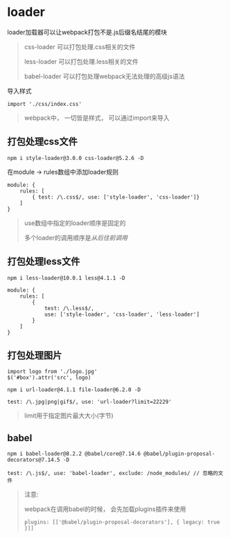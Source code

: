 # loader

loader加载器可以让webpack打包不是.js后缀名结尾的模块

>css-loader 可以打包处理.css相关的文件
>
>less-loader 可以打包处理.less相关的文件
>
>babel-loader 可以打包处理webpack无法处理的高级js语法



导入样式

```
import './css/index.css'
```

>webpack中， 一切皆是样式， 可以通过import来导入



## 打包处理css文件

```
npm i style-loader@3.0.0 css-loader@5.2.6 -D
```

在module -> rules数组中添加loader规则

```
module: {
	rules: [
		{ test: /\.css$/, use: ['style-loader', 'css-loader']}
	]
}
```

>use数组中指定的loader顺序是固定的
>
>多个loader的调用顺序是*从后往前调用*



## 打包处理less文件

```
npm i less-loader@10.0.1 less@4.1.1 -D
```



```
module: {
	rules: [
		{
			test: /\.less$/,
			use: ['style-loader', 'css-loader', 'less-loader']
		}
	]
}
```



## 打包处理图片

```
import logo from './logo.jpg'
$('#box').attr('src', logo)
```



```
npm i url-loader@4.1.1 file-loader@6.2.0 -D
```

```
test: /\.jpg|png|gif$/, use: 'url-loader?limit=22229'
```

>limit用于指定图片最大大小(字节)



## babel

```
npm i babel-loader@8.2.2 @babel/core@7.14.6 @babel/plugin-proposal-decorators@7.14.5 -D
```

```
test: /\.js$/, use: 'babel-loader', exclude: /node_modules/ // 忽略的文件
```



>注意:
>
>webpack在调用babel的时候， 会先加载plugins插件来使用
>
>```
>plugins: [['@babel/plugin-proposal-decorators'], { legacy: true }]]
>```
>
>